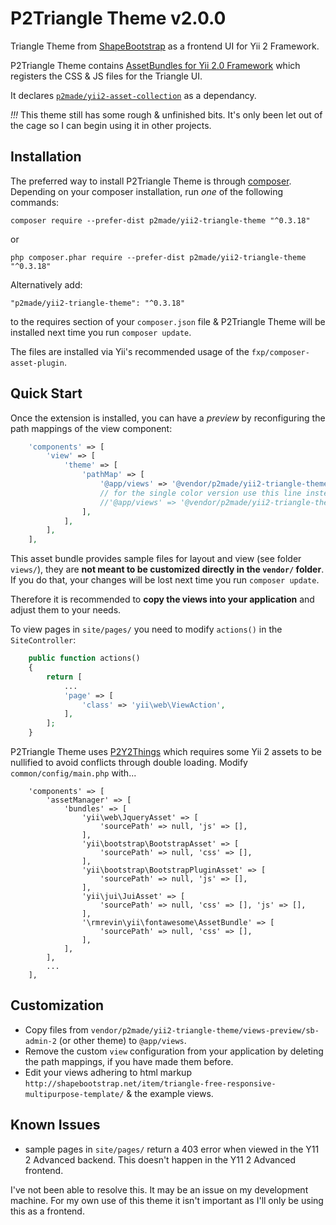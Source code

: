 P2Triangle Theme v2.0.0
================

Triangle Theme from [ShapeBootstrap](http://shapebootstrap.net) as a frontend UI for Yii 2 Framework.

P2Triangle Theme contains [AssetBundles for Yii 2.0 Framework](http://www.yiiframework.com/doc-2.0/guide-structure-assets.html)
which registers the CSS & JS files for the Triangle UI.

It declares [`p2made/yii2-asset-collection`](https://github.com/p2made/yii2-asset-collection) as a dependancy.

*!!!* This theme still has some rough & unfinished bits. It's only been let out of the cage so I can begin using it in other projects.

Installation
------------

The preferred way to install P2Triangle Theme is through [composer](http://getcomposer.org/download/).
Depending on your composer installation, run *one* of the following commands:

```
composer require --prefer-dist p2made/yii2-triangle-theme "^0.3.18"
```

or

```
php composer.phar require --prefer-dist p2made/yii2-triangle-theme "^0.3.18"
```

Alternatively add:

```
"p2made/yii2-triangle-theme": "^0.3.18"
```

to the requires section of your `composer.json` file & P2Triangle Theme will be installed next time you run `composer update`.

The files are installed via Yii's recommended usage of the `fxp/composer-asset-plugin`.

Quick Start
-----------

Once the extension is installed, you can have a *preview* by reconfiguring the path mappings of the view component:

```php
	'components' => [
		'view' => [
			'theme' => [
				'pathMap' => [
					'@app/views' => '@vendor/p2made/yii2-triangle-theme/views/multicolor',
					// for the single color version use this line instead...
					//'@app/views' => '@vendor/p2made/yii2-triangle-theme/views/singlecolor',
				],
			],
		],
	],
```

This asset bundle provides sample files for layout and view (see folder `views/`), they are **not meant to be customized directly in the `vendor/` folder**. If you do that, your changes will be lost next time you run `composer update`.

Therefore it is recommended to **copy the views into your application** and adjust them to your needs.

To view pages in `site/pages/` you need to modify `actions()` in the `SiteController`:

```php
	public function actions()
	{
		return [
			...
			'page' => [
				'class' => 'yii\web\ViewAction',
			],
		];
	}
```

P2Triangle Theme uses [P2Y2Things](https://github.com/p2made/yii2-p2y2-things) which requires some Yii 2 assets to be nullified to avoid conflicts through double loading. Modify `common/config/main.php` with...

```
	'components' => [
		'assetManager' => [
			'bundles' => [
				'yii\web\JqueryAsset' => [
					'sourcePath' => null, 'js' => [],
				],
				'yii\bootstrap\BootstrapAsset' => [
					'sourcePath' => null, 'css' => [],
				],
				'yii\bootstrap\BootstrapPluginAsset' => [
					'sourcePath' => null, 'js' => [],
				],
				'yii\jui\JuiAsset' => [
					'sourcePath' => null, 'css' => [], 'js' => [],
				],
				'\rmrevin\yii\fontawesome\AssetBundle' => [
					'sourcePath' => null, 'css' => [],
				],
			],
		],
		...
	],
```

Customization
-------------

- Copy files from `vendor/p2made/yii2-triangle-theme/views-preview/sb-admin-2` (or other theme) to `@app/views`.
- Remove the custom `view` configuration from your application by deleting the path mappings, if you have made them before.
- Edit your views adhering to html markup `http://shapebootstrap.net/item/triangle-free-responsive-multipurpose-template/` & the example views.

Known Issues
------------

- sample pages in `site/pages/` return a 403 error when viewed in the Y11 2 Advanced backend. This doesn't happen in the Y11 2 Advanced frontend.

I've not been able to resolve this. It may be an issue on my development machine. For my own use of this theme it isn't important as I'll only be using this as a frontend.



